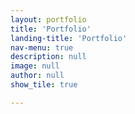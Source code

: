 ```yaml
---
layout: portfolio
title: 'Portfolio'
landing-title: 'Portfolio'
nav-menu: true
description: null
image: null
author: null
show_tile: true

---
```

